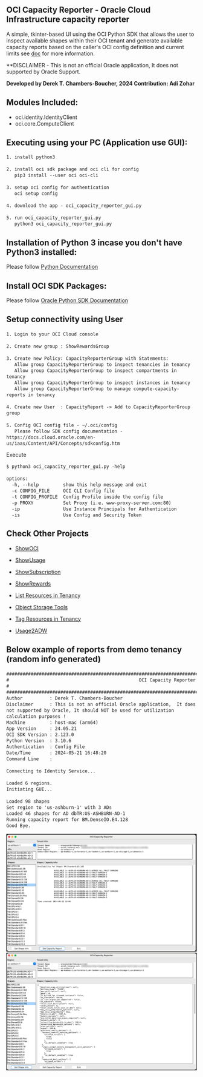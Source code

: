 ## OCI Capacity Reporter - Oracle Cloud Infrastructure capacity reporter

A simple, tkinter-based UI using the OCI Python SDK that allows the user to inspect available shapes within their OCI tenant and generate available
capacity reports based on the caller's OCI config definition and current limits see [doc](https://docs.oracle.com/en-us/iaas/Content/API/Concepts/sdkconfig.htm) for more information.

**DISCLAIMER - This is not an official Oracle application,  It does not supported by Oracle Support.

**Developed by Derek T. Chambers-Boucher, 2024 Contribution: Adi Zohar**

## Modules Included:
- oci.identity.IdentityClient
- oci.core.ComputeClient

## Executing using your PC (Application use GUI):
```
1. install python3
   
2. install oci sdk package and oci cli for config
   pip3 install --user oci oci-cli

3. setup oci config for authentication
   oci setup config

4. download the app - oci_capacity_reporter_gui.py

5. run oci_capacity_reporter_gui.py
   python3 oci_capacity_reporter_gui.py
```

## Installation of Python 3 incase you don't have Python3 installed:
Please follow [Python Documentation](https://docs.python.org/3/using/index.html)

## Install OCI SDK Packages:
Please follow [Oracle Python SDK Documentation](https://github.com/oracle/oci-python-sdk)


## Setup connectivity using User

```  
1. Login to your OCI Cloud console

2. Create new group : ShowRewardsGroup  

3. Create new Policy: CapacityReporterGroup with Statements:
   Allow group CapacityReporterGroup to inspect tenancies in tenancy
   Allow group CapacityReporterGroup to inspect compartments in tenancy
   Allow group CapacityReporterGroup to inspect instances in tenancy
   Allow group CapacityReporterGroup to manage compute-capacity-reports in tenancy

4. Create new User  : CapacityReport -> Add to CapacityReporterGroup group  

5. Config OCI config file - ~/.oci/config
   Please follow SDK config documentation - https://docs.cloud.oracle.com/en-us/iaas/Content/API/Concepts/sdkconfig.htm 
```

Execute  

```
$ python3 oci_capacity_reporter_gui.py -help  

options:
  -h, --help         show this help message and exit
  -c CONFIG_FILE     OCI CLI Config file
  -t CONFIG_PROFILE  Config Profile inside the config file
  -p PROXY           Set Proxy (i.e. www-proxy-server.com:80)
  -ip                Use Instance Principals for Authentication
  -is                Use Config and Security Token
```

## Check Other Projects

- [ShowOCI](https://github.com/oracle/oci-python-sdk/tree/master/examples/showoci)

- [ShowUsage](https://github.com/oracle/oci-python-sdk/tree/master/examples/showusage)

- [ShowSubscription](https://github.com/oracle/oci-python-sdk/tree/master/examples/showsubscription)

- [ShowRewards](https://github.com/oracle/oci-python-sdk/tree/master/examples/showrewards)

- [List Resources in Tenancy](https://github.com/oracle/oci-python-sdk/tree/master/examples/list_resources_in_tenancy)

- [Object Storage Tools](https://github.com/oracle/oci-python-sdk/tree/master/examples/object_storage)

- [Tag Resources in Tenancy](https://github.com/oracle/oci-python-sdk/tree/master/examples/tag_resources_in_tenancy)

- [Usage2ADW](https://github.com/oracle-samples/usage-reports-to-adw)


## Below example of reports from demo tenancy (random info generated)

```
########################################################################################################################
#                                                OCI Capacity Reporter                                                 #
########################################################################################################################
Author          : Derek T. Chambers-Boucher
Disclaimer      : This is not an official Oracle application,  It does not supported by Oracle, It should NOT be used for utilization calculation purposes !
Machine         : host-mac (arm64)
App Version     : 24.05.21
OCI SDK Version : 2.123.0
Python Version  : 3.10.6
Authentication  : Config File
Date/Time       : 2024-05-21 16:48:20
Command Line    : 

Connecting to Identity Service...

Loaded 6 regions.
Initiating GUI...

Loaded 98 shapes
Set region to 'us-ashburn-1' with 3 ADs
Loaded 46 shapes for AD dbTR:US-ASHBURN-AD-1
Running capacity report for BM.DenseIO.E4.128
Good Bye.

```
![img1](img1.png)
![img2](img2.png)
